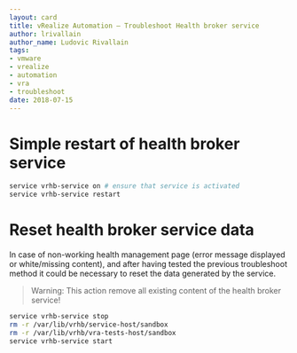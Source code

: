 ```yaml
---
layout: card
title: vRealize Automation – Troubleshoot Health broker service
author: lrivallain
author_name: Ludovic Rivallain
tags:
- vmware
- vrealize
- automation
- vra
- troubleshoot
date: 2018-07-15
---
```


# Simple restart of health broker service

```bash
service vrhb-service on # ensure that service is activated
service vrhb-service restart
```

# Reset health broker service data

In case of non-working health management page (error message displayed or white/missing content), and after having tested the previous troubleshoot method it could be necessary to reset the data generated by the service.
> Warning: This action remove all existing content of the health broker service!

```bash
service vrhb-service stop
rm -r /var/lib/vrhb/service-host/sandbox
rm -r /var/lib/vrhb/vra-tests-host/sandbox
service vrhb-service start
```
